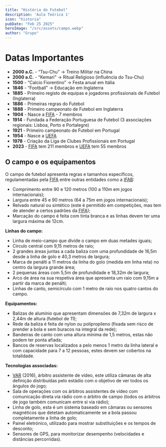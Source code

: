```yaml
---
title: "História do Futebol"
description: 'Aula Teórica 1'
icon: "historia"
pubDate: "Feb 25 2025"
heroImage: "/src/assets/campo.webp"
author: "Grupo"
---
```


# Datas Importantes 


- **2000 a.C.** - “Tsu-Chu” → Treino Militar na China  
- **2000 a.C.** - “Kemari” → Ritual Religioso (influência do Tsu-Chu)  
- **1500** - “Calcio Fiorentino” → Festa anual em Itália  
- **1846** - “Football” → Educação em Inglaterra  
- **1885** - Primeiro registo de equipas e jogadores profissionais de Futebol (Inglaterra)  
- **1886** - Primeiras regras do Futebol  
- **1888** - Primeiro campeonato de Futebol em Inglaterra  
- **1904** - Nasce a [FIFA](/glossario) - 7 membros  
- **1914** - Fundada a Federação Portuguesa de Futebol (3 associações regionais: Lisboa, Porto e Portalegre)  
- **1921** - Primeiro campeonato de Futebol em Portugal  
- **1954** - Nasce a [UEFA](/glossario)  
- **1978** - Criação da Liga de Clubes Profissionais em Portugal  
- **2023** - [FIFA](/glossario) tem 211 membros e [UEFA](/glossario) tem 55 membros

## O campo e os equipamentos 

O campo de futebol apresenta regras e tamanhos específicos, regulamentadas pela [FIFA](/glossario) entre outras entidades como a [IFAB](/glossario):  
- Comprimento entre 90 e 120 metros (100 a 110m em jogos internacionais); 
- Largura entre 45 e 90 metros (64 a 75m em jogos internacionais); 
- Relvado natural ou sintético (este é permitido em competições, mas tem de atender a certos padrões da [FIFA](/glossario)); 
- Marcação do campo é feita com tinta branca e as linhas devem ter uma largura máxima de 12cm. 

**Linhas do campo:** 

- Linha de meio-campo que divide o campo em duas metades iguais; 
- Círculo central com 9,15 metros de raio; 
- 2 grandes áreas juntas a cada baliza com uma profundidade de 16,5m desde a linha de golo e 40,3 metros de largura; 
- Marca de penálti a 11 metros da linha do golo (medida em linha reta) no centro da largura grande área; 
- 2 pequenas áreas com 5,5m de profundidade e 18,32m de largura;
- Arco de área na sua respetiva área que apresenta um raio com 9,15m a partir da marca de penálti; 
- Linhas de canto, semicírculo com 1 metro de raio nos quatro cantos do campo.

**Equipamentos:** 

- Balizas de alumínio que apresentam dimensões de 7,32m de largura x 2,44m de altura (futebol de 11); 
- Rede da baliza é feita de nylon ou polipropileno (fixada sem risco de prender a bola e sem buracos na integral da rede);  
- Bandeiras de canto com uma altura mínima de 1,5 metros, estas não podem ter ponta afiada; 
- Bancos de reservas localizados a pelo menos 1 metro da linha lateral e com capacidade para 7 a 12 pessoas, estes devem ser cobertos na totalidade. 

**Tecnologias associadas:** 

- [VAR](/glossario) (2016), árbitro assistente de vídeo, este utiliza câmaras de alta definição distribuídas pelo estádio com o objetivo de ver todos os ângulos do jogo;
- Sala de operações com os árbitros assistentes de vídeo com comunicação direta via rádio com o árbitro de campo (todos os árbitros de jogo também comunicam entre si via rádio); 
- Linha de golo, esta é um sistema baseado em câmaras ou sensores magnéticos que detetam automaticamente se a bola passou completamente a linha de golo; 
- Painel eletrónico, utilizado para mostrar substituições e os tempos de desconto; 
- Sensores de GPS, para monitorizar desempenho (velocidades e distâncias percorridas). 